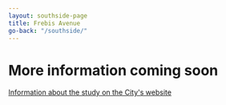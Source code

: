 ```yaml
---
layout: southside-page
title: Frebis Avenue
go-back: "/southside/"
---
```


# More information coming soon

<a href="https://www.columbus.gov/Templates/Detail.aspx?id=2147524885">Information about the study on the City's website</a>